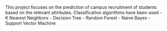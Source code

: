 This project focuses on the prediction of campus recruitment of students based on the relevant attributes.
Classification algorithms have been used
	- K Nearest Neighbors
 	- Decision Tree
  	- Random Forest
   	- Naive Bayes
	- Support Vector Machine
